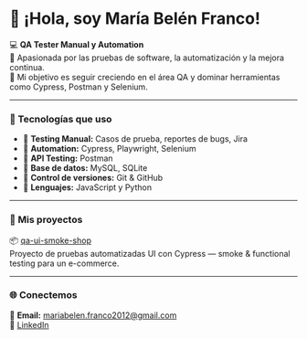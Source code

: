 

# 🌸 ¡Hola, soy María Belén Franco!

💻 **QA Tester Manual y Automation**  
🧪 Apasionada por las pruebas de software, la automatización y la mejora continua.  
🎯 Mi objetivo es seguir creciendo en el área QA y dominar herramientas como Cypress, Postman y Selenium.  

---

### 🧠 Tecnologías que uso

- 🔹 **Testing Manual:** Casos de prueba, reportes de bugs, Jira  
- 🔹 **Automation:** Cypress, Playwright, Selenium  
- 🔹 **API Testing:** Postman  
- 🔹 **Base de datos:** MySQL, SQLite  
- 🔹 **Control de versiones:** Git & GitHub  
- 🔹 **Lenguajes:** JavaScript y Python  

---

### 🚀 Mis proyectos

📦 [qa-ui-smoke-shop](https://github.com/mariabelenfranco1985/qa-ui-smoke-shop)  
Proyecto de pruebas automatizadas UI con Cypress — smoke & functional testing para un e-commerce.

---

### 🌐 Conectemos

📩 **Email:** mariabelen.franco2012@gmail.com  
💼 [LinkedIn](https://www.linkedin.com/in/maria-belen-franco-396aab374/)
